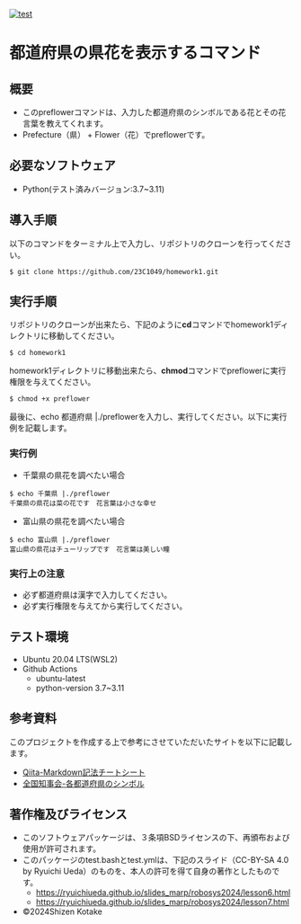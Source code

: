 [![test](https://github.com/23C1049/homework1/actions/workflows/test.yml/badge.svg)](https://github.com/23C1049/homework1/actions/workflows/test.yml)
# 都道府県の県花を表示するコマンド
## 概要
- このpreflowerコマンドは、入力した都道府県のシンボルである花とその花言葉を教えてくれます。
- Prefecture（県） + Flower（花）でpreflowerです。

## 必要なソフトウェア
- Python(テスト済みバージョン:3.7~3.11)


## 導入手順
以下のコマンドをターミナル上で入力し、リポジトリのクローンを行ってください。
```
$ git clone https://github.com/23C1049/homework1.git
```
## 実行手順
リポジトリのクローンが出来たら、下記のように**cd**コマンドでhomework1ディレクトリに移動してください。
```
$ cd homework1
```
homework1ディレクトリに移動出来たら、**chmod**コマンドでpreflowerに実行権限を与えてください。
```
$ chmod +x preflower
```
最後に、echo 都道府県 |./preflowerを入力し、実行してください。以下に実行例を記載します。
### 実行例
- 千葉県の県花を調べたい場合
```
$ echo 千葉県 |./preflower
千葉県の県花は菜の花です　花言葉は小さな幸せ
```
- 富山県の県花を調べたい場合
```
$ echo 富山県 |./preflower
富山県の県花はチューリップです　花言葉は美しい瞳
```
### 実行上の注意
- 必ず都道府県は漢字で入力してください。
- 必ず実行権限を与えてから実行してください。

## テスト環境
- Ubuntu 20.04 LTS(WSL2)
- Github Actions
  - ubuntu-latest
  - python-version 3.7~3.11

## 参考資料
このプロジェクトを作成する上で参考にさせていただいたサイトを以下に記載します。
- [Qiita-Markdown記法チートシート](https://qiita.com/Qiita/items/c686397e4a0f4f11683d)
- [全国知事会-各都道府県のシンボル](https://www.nga.gr.jp/pref_info/symbol/)

## 著作権及びライセンス
- このソフトウェアパッケージは、３条項BSDライセンスの下、再頒布および使用が許可されます。
- このパッケージのtest.bashとtest.ymlは、下記のスライド（CC-BY-SA 4.0 by Ryuichi Ueda）のものを、本人の許可を得て自身の著作としたものです。
    * https://ryuichiueda.github.io/slides_marp/robosys2024/lesson6.html
    * https://ryuichiueda.github.io/slides_marp/robosys2024/lesson7.html
- ©2024Shizen Kotake
